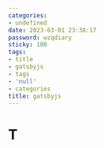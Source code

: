 ```yaml
---
categories:
- undefined
date: 2023-03-01 23:38:17
password: wzqdiary
sticky: 100
tags:
- title
- gatsbyjs
- tags
- 'null'
- categories
title: gatsbyjs
---
```


> 

<!--more-->

# T









































